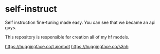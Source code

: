 # self-instruct

Self instruction fine-tuning made easy. 
You can see that we became an api guys. 

This repository is responsible for creation all of my hf models. 


https://huggingface.co/Lajonbot
https://huggingface.co/s3nh 
